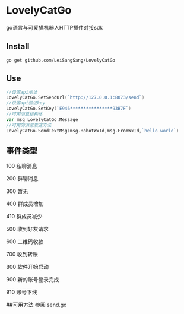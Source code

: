 # LovelyCatGo
go语言与可爱猫机器人HTTP插件对接sdk

## Install
```shell
go get github.com/LeiSangSang/LovelyCatGo
```

## Use
```go
//设置api地址
LovelyCatGo.SetSendUrl(`http://127.0.0.1:8073/send`)
//设置api验证key
LovelyCatGo.SetKey(`E946****************93B7F`)
//可用消息结构体
var msg LovelyCatGo.Message
//可用的消息发送方法
LovelyCatGo.SendTextMsg(msg.RobotWxId,msg.FromWxId,`hello world`)
```

## 事件类型
100                       私聊消息

200                       群聊消息

300                       暂无

400                       群成员增加

410                       群成员减少

500                       收到好友请求

600                       二维码收款

700                       收到转账

800                       软件开始启动

900                       新的账号登录完成

910                       账号下线

##可用方法
参阅 send.go